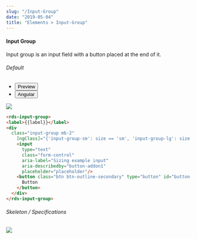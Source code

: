 ```yaml
---
slug: "/Input-Group"
date: "2019-05-04"
title: "Elements > Input-Group"
---
```

<!-- CSS only -->
<link href="https://cdn.jsdelivr.net/npm/bootstrap@5.1.3/dist/css/bootstrap.min.css" rel="stylesheet" integrity="sha384-1BmE4kWBq78iYhFldvKuhfTAU6auU8tT94WrHftjDbrCEXSU1oBoqyl2QvZ6jIW3" crossorigin="anonymous">
<link rel="stylesheet" href="../assets/css/style-elements.css">



#### Input Group

<p class="">Input group is an input field with a button placed at the end of it.</p>
<section class="py-4">
    <h6>Default</h6>
    <div class="py-3">
      <div class="cust-tabs">
        <ul class="nav nav-tabs" id="myTab" role="tablist">
          <li class="nav-item" role="presentation">
            <button class="nav-link active" id="PreviewBasic-tab" data-bs-toggle="tab" data-bs-target="#PreviewBasic" type="button" role="tab" aria-controls="PreviewBasic" aria-selected="true">Preview </button>
          </li>
          <li class="nav-item" role="presentation">
            <button class="nav-link" id="AngularBasic-tab" data-bs-toggle="tab" data-bs-target="#AngularBasic" type="button" role="tab" aria-controls="AngularBasic" aria-selected="false"><i class="bi bi-code-slash" style="font-size:1.0rem"></i>Angular</button>
          </li>
        </ul>
      </div>
      <div class="tab-content card border" id="myTabContent">
        <div class="tab-pane fade show active" id="PreviewBasic" role="tabpanel" aria-labelledby="PreviewBasic-tab">
         <div class="contents p-5">
              <div class="row">
                 <div class="col-md-12">
                       <img src="/images/input-group.png" class="img-fluid w-100">
                 </div>                           
           </div>
                       
  </div>
        </div>
        <div class="tab-pane fade show" id="AngularBasic" role="tabpanel" aria-labelledby="AngularBasic-tab">
          <div class="contents bg-code">
<div class="row m-0">

```html
<rds-input-group>
<label>{{label}}</label>
<div
  class="input-group mb-2"
    [ngClass]="{'input-group-sm': size == 'sm', 'input-group-lg': size == 'lg'}">
    <input
      type="text"
      class="form-control"
      aria-label="Sizing example input"
      aria-describedby="button-addon1"
      placeholder="placeholder"/>
    <button class="btn btn-outline-secondary" type="button" id="button-addon1">
      Button
    </button>
  </div>
</rds-input-group>
```
</div>
</div>
  </div>
        </div>
      </div>
    </div>
  </section>


   <section class="py-4">
                        <h6>
                           Skeleton / Specifications
                        </h6>
                        <div class="py-3">
                                <div class="card border p-5">
                                 <div class="row">
                                    <div class="col-md-12">
                                       <img src="/images/input-group-skeleton.png" class="img-fluid">
                                    </div> 
                                 </div>
                              </div>
                        </div>
                     </section>
   